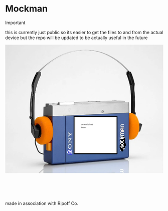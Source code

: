 # Mockman

> [!IMPORTANT]
> this is currently just public so its easier to get the files to and from the actual device but the repo will be updated to be actually useful in the future

![10/10 product](assets/mockman.png)
\
\
\
\
\
\
made in association with Ripoff Co.
